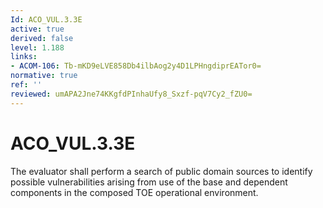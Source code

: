 ```yaml
---
Id: ACO_VUL.3.3E
active: true
derived: false
level: 1.188
links:
- ACOM-106: Tb-mKD9eLVE858Db4ilbAog2y4D1LPHngdiprEATor0=
normative: true
ref: ''
reviewed: umAPA2Jne74KKgfdPInhaUfy8_Sxzf-pqV7Cy2_fZU0=
---
```


# ACO_VUL.3.3E

The evaluator shall perform a search of public domain sources to identify possible vulnerabilities arising from use of the base and dependent components in the composed TOE operational environment.